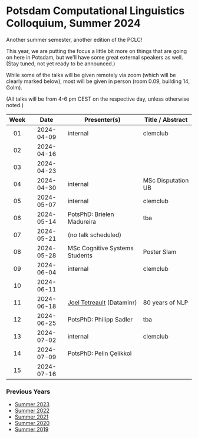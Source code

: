 # Potsdam Computational Linguistics Colloquium, Summer 2024

Another summer semester, another edition of the PCLC!

This year, we are putting the focus a little bit more on things that are going on here in Potsdam, but we'll have some great external speakers as well. (Stay tuned, not yet ready to be announced.)



While some of the talks will be given remotely via zoom (which will be clearly marked below), most will be given in person (room 0.09, building 14, Golm). 

(All talks will be from 4-6 pm CEST on the respective day, unless otherwise noted.)



| Week | Date | Presenter(s) | Title / Abstract|
|:------:|:------:|-----------|------|
01 | 2024-04-09 | internal | clemclub |
02 | 2024-04-16 | | |
03 | 2024-04-23 | | |
04 | 2024-04-30 | internal | MSc Disputation UB |
05 | 2024-05-07 | internal | clemclub |
06 | 2024-05-14 | PotsPhD: Brielen Madureira | tba |
07 | 2024-05-21 | (no talk scheduled) | |
08 | 2024-05-28 | MSc Cognitive Systems Students | Poster Slam |
09 | 2024-06-04 | internal | clemclub |
10 | 2024-06-11 | | |
11 | 2024-06-18 | [Joel Tetreault](https://www.cs.rochester.edu/~tetreaul/academic.html) (Dataminr) | 80 years of NLP |
12 | 2024-06-25 | PotsPhD: Philipp Sadler | tba  |
13 | 2024-07-02 | internal | clemclub |
14 | 2024-07-09 | PotsPhD: Pelin Çelikkol | |
15 | 2024-07-16 | | |

### Previous Years

* [Summer 2023](past/summer2023.md)
* [Summer 2022](past/summer2022.md)
* [Summer 2021](past/summer2021.md)
* [Summer 2020](past/summer2020.md)
* [Summer 2019](past/summer2019.md)

